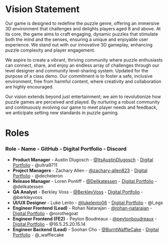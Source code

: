 # Vision Statement

Our game is designed to redefine the puzzle genre, offering an immersive 3D environment that challenges and delights players aged 8 and above. At its core, the game aims to craft engaging, dynamic puzzles that stimulate both the mind and the senses, ensuring a unique and enjoyable user experience. We stand out with our innovative 3D gameplay, enhancing puzzle complexity and player engagement.

We aspire to create a vibrant, thriving community where puzzle enthusiasts can connect, share, and enjoy an endless array of challenges through our level designer and community level-sharing system. Updated for the purpose of a class demo. Our commitment is to foster a safe, inclusive environment, free from harmful content, where creativity and collaboration are highly encouraged.

Our vision extends beyond just entertainment; we aim to revolutionize how puzzle games are perceived and played. By nurturing a robust community and continuously evolving our game to meet player needs and feedback, we anticipate setting new standards in puzzle gaming.

# Roles
### Role - Name - GitHub - Digital Portfolio - Discord
- **Product Manager** - Austin Dlugosch - [@ItsAustinDlugosch](https://github.com/ItsAustinDlugosch) - [Digital Portfolio](https://codermerlin.academy/users/austin-dlugosch/Digital%20Portfolio/index.html) - @ultra9711
- **Project Managers** - Zachary Allen - [@zachary-allen823](https://github.com/zachary-allen823) - [Digital Portfolio](https://codermerlin.academy/users/zachary-allen/Digital%20Portfolio/index.html) - @decheleron
- **Release Manager** - Loren Pontiff - [@Delikatessen](https://github.com/Delikatessen) - [Digital Portfolio](https://codermerlin.academy/users/loren-pontiff/Digital%20Portfolio/index.html) - @delikatessen 
- **QA Analyst** - Berkley Voss - [@BerkleyVoss](https://github.com/BerkleyVoss) - [Digital Portfolio](https://codermerlin.academy/users/berkley-voss/Digital%20Portfolio/index.html) - @berkleyvoss
- **UI/UX Designer** - Luke Lento - [@lukelento06](https://github.com/lukelento06) - [Digital Portfolio](https://codermerlin.academy/users/luke-lento/Digital%20Portfolio/index.html) - @l_egs
- **Engineer Frontend (Lead)** - Rohan Natarajan - [@rohan-natarajan](https://github.com/rohan-natarajan) - [Digital Portfolio](https://codermerlin.academy/users/rohan-natarajan/Digital%20Portfolio/index.html) - @rorothegoat 
- **Engineer Frontend (FE2)** - Peyton Boudreaux -  [@peytonboudreaux](https://github.com/peytonboudreaux)  - [Digital Portfolio](https://codermerlin.academy/users/peyton-boudreaux/Digital%20Portfolio/index.html) - @16.5.25.20.15.14
- **Engineer Backend (Lead)** - Soohan Cho - [@BurntWaffleCake](https://www.codermerlin.academy/users/soohan-cho/Digital%20Portfolio/index.html) - [Digital Portfolio](https://www.codermerlin.academy/users/soohan-cho/Digital%20Portfolio/index.html) - @_wafflecake

